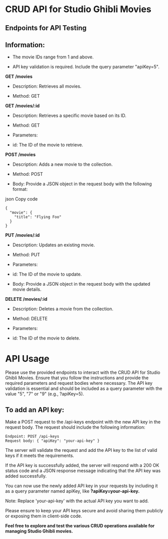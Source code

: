 # CRUD API for Studio Ghibli Movies

## Endpoints for API Testing

## Information:

- The movie IDs range from 1 and above.

- API key validation is required. Include the query parameter "apiKey=5".

**GET /movies**

- Description: Retrieves all movies.

- Method: GET

**GET /movies/:id**

- Description: Retrieves a specific movie based on its ID.

- Method: GET

- Parameters:

- id: The ID of the movie to retrieve.

**POST /movies**

- Description: Adds a new movie to the collection.

- Method: POST

- Body: Provide a JSON object in the request body with the following format:

json
Copy code

```
{
  "movie": {
    "title": "Flying Foo"
  }
}
```

**PUT /movies/:id**

- Description: Updates an existing movie.

- Method: PUT

- Parameters:

- id: The ID of the movie to update.

- Body: Provide a JSON object in the request body with the updated movie details.

**DELETE /movies/:id**

- Description: Deletes a movie from the collection.

- Method: DELETE

- Parameters:

- id: The ID of the movie to delete.

# API Usage

Please use the provided endpoints to interact with the CRUD API for Studio Ghibli Movies. Ensure that you follow the instructions and provide the required parameters and request bodies where necessary. The API key validation is essential and should be included as a query parameter with the value "5", "7" or "9" (e.g., ?apiKey=5).

## To add an API key:
Make a POST request to the /api-keys endpoint with the new API key in the request body. The request should include the following information:
```
Endpoint: POST /api-keys
Request body: { "apiKey": "your-api-key" }
``` 
The server will validate the request and add the API key to the list of valid keys if it meets the requirements.

If the API key is successfully added, the server will respond with a 200 OK status code and a JSON response message indicating that the API key was added successfully.

You can now use the newly added API key in your requests by including it as a query parameter named apiKey, like 
**?apiKey=your-api-key.**

Note: Replace 'your-api-key' with the actual API key you want to add.

Please ensure to keep your API keys secure and avoid sharing them publicly or exposing them in client-side code.


**Feel free to explore and test the various CRUD operations available for managing Studio Ghibli movies.**
